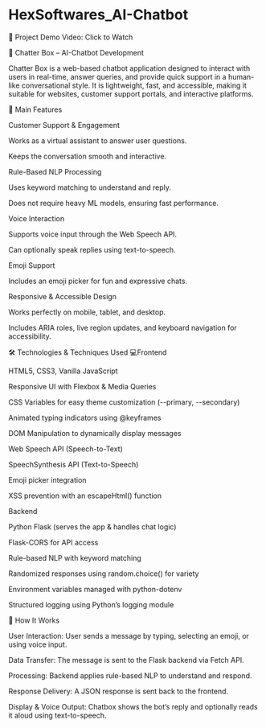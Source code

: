 # HexSoftwares_AI-Chatbot

🎥 Project Demo Video: Click to Watch

🤖 Chatter Box – AI-Chatbot Development

Chatter Box is a web-based chatbot application designed to interact with users in real-time, answer queries, and provide quick support in a human-like conversational style.
It is lightweight, fast, and accessible, making it suitable for websites, customer support portals, and interactive platforms.

📌 Main Features

Customer Support & Engagement

Works as a virtual assistant to answer user questions.

Keeps the conversation smooth and interactive.

Rule-Based NLP Processing

Uses keyword matching to understand and reply.

Does not require heavy ML models, ensuring fast performance.

Voice Interaction

Supports voice input through the Web Speech API.

Can optionally speak replies using text-to-speech.

Emoji Support

Includes an emoji picker for fun and expressive chats.

Responsive & Accessible Design

Works perfectly on mobile, tablet, and desktop.

Includes ARIA roles, live region updates, and keyboard navigation for accessibility.

🛠 Technologies & Techniques Used
💻Frontend

HTML5, CSS3, Vanilla JavaScript

Responsive UI with Flexbox & Media Queries

CSS Variables for easy theme customization (--primary, --secondary)

Animated typing indicators using @keyframes

DOM Manipulation to dynamically display messages

Web Speech API (Speech-to-Text)

SpeechSynthesis API (Text-to-Speech)

Emoji picker integration

XSS prevention with an escapeHtml() function

Backend

Python Flask (serves the app & handles chat logic)

Flask-CORS for API access

Rule-based NLP with keyword matching

Randomized responses using random.choice() for variety

Environment variables managed with python-dotenv

Structured logging using Python’s logging module

🚀 How It Works

User Interaction: User sends a message by typing, selecting an emoji, or using voice input.

Data Transfer: The message is sent to the Flask backend via Fetch API.

Processing: Backend applies rule-based NLP to understand and respond.

Response Delivery: A JSON response is sent back to the frontend.

Display & Voice Output: Chatbox shows the bot’s reply and optionally reads it aloud using text-to-speech.
